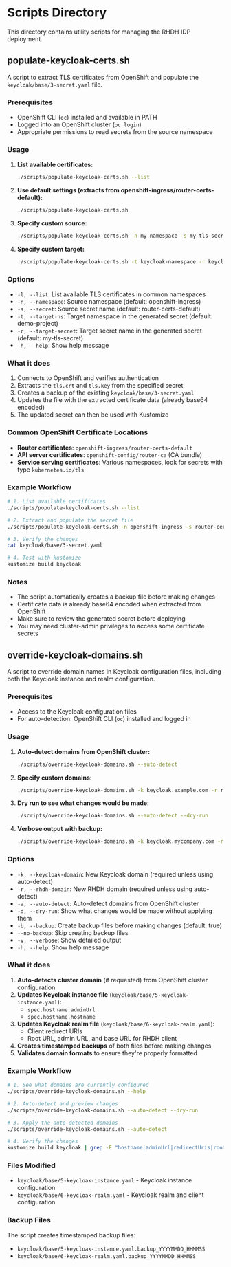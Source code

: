 # Scripts Directory

This directory contains utility scripts for managing the RHDH IDP deployment.

## populate-keycloak-certs.sh

A script to extract TLS certificates from OpenShift and populate the `keycloak/base/3-secret.yaml` file.

### Prerequisites

- OpenShift CLI (`oc`) installed and available in PATH
- Logged into an OpenShift cluster (`oc login`)
- Appropriate permissions to read secrets from the source namespace

### Usage

1. **List available certificates:**
   ```bash
   ./scripts/populate-keycloak-certs.sh --list
   ```

2. **Use default settings (extracts from openshift-ingress/router-certs-default):**
   ```bash
   ./scripts/populate-keycloak-certs.sh
   ```

3. **Specify custom source:**
   ```bash
   ./scripts/populate-keycloak-certs.sh -n my-namespace -s my-tls-secret
   ```

4. **Specify custom target:**
   ```bash
   ./scripts/populate-keycloak-certs.sh -t keycloak-namespace -r keycloak-tls-secret
   ```

### Options

- `-l, --list`: List available TLS certificates in common namespaces
- `-n, --namespace`: Source namespace (default: openshift-ingress)
- `-s, --secret`: Source secret name (default: router-certs-default)
- `-t, --target-ns`: Target namespace in the generated secret (default: demo-project)
- `-r, --target-secret`: Target secret name in the generated secret (default: my-tls-secret)
- `-h, --help`: Show help message

### What it does

1. Connects to OpenShift and verifies authentication
2. Extracts the `tls.crt` and `tls.key` from the specified secret
3. Creates a backup of the existing `keycloak/base/3-secret.yaml`
4. Updates the file with the extracted certificate data (already base64 encoded)
5. The updated secret can then be used with Kustomize

### Common OpenShift Certificate Locations

- **Router certificates**: `openshift-ingress/router-certs-default`
- **API server certificates**: `openshift-config/router-ca` (CA bundle)
- **Service serving certificates**: Various namespaces, look for secrets with type `kubernetes.io/tls`

### Example Workflow

```bash
# 1. List available certificates
./scripts/populate-keycloak-certs.sh --list

# 2. Extract and populate the secret file
./scripts/populate-keycloak-certs.sh -n openshift-ingress -s router-certs-default

# 3. Verify the changes
cat keycloak/base/3-secret.yaml

# 4. Test with kustomize
kustomize build keycloak
```

### Notes

- The script automatically creates a backup file before making changes
- Certificate data is already base64 encoded when extracted from OpenShift
- Make sure to review the generated secret before deploying
- You may need cluster-admin privileges to access some certificate secrets

## override-keycloak-domains.sh

A script to override domain names in Keycloak configuration files, including both the Keycloak instance and realm configuration.

### Prerequisites

- Access to the Keycloak configuration files
- For auto-detection: OpenShift CLI (`oc`) installed and logged in

### Usage

1. **Auto-detect domains from OpenShift cluster:**
   ```bash
   ./scripts/override-keycloak-domains.sh --auto-detect
   ```

2. **Specify custom domains:**
   ```bash
   ./scripts/override-keycloak-domains.sh -k keycloak.example.com -r rhdh.example.com
   ```

3. **Dry run to see what changes would be made:**
   ```bash
   ./scripts/override-keycloak-domains.sh --auto-detect --dry-run
   ```

4. **Verbose output with backup:**
   ```bash
   ./scripts/override-keycloak-domains.sh -k keycloak.mycompany.com -r rhdh.mycompany.com -v
   ```

### Options

- `-k, --keycloak-domain`: New Keycloak domain (required unless using auto-detect)
- `-r, --rhdh-domain`: New RHDH domain (required unless using auto-detect)  
- `-a, --auto-detect`: Auto-detect domains from OpenShift cluster
- `-d, --dry-run`: Show what changes would be made without applying them
- `-b, --backup`: Create backup files before making changes (default: true)
- `--no-backup`: Skip creating backup files
- `-v, --verbose`: Show detailed output
- `-h, --help`: Show help message

### What it does

1. **Auto-detects cluster domain** (if requested) from OpenShift cluster configuration
2. **Updates Keycloak instance file** (`keycloak/base/5-keycloak-instance.yaml`):
   - `spec.hostname.adminUrl`
   - `spec.hostname.hostname`
3. **Updates Keycloak realm file** (`keycloak/base/6-keycloak-realm.yaml`):
   - Client redirect URIs
   - Root URL, admin URL, and base URL for RHDH client
4. **Creates timestamped backups** of both files before making changes
5. **Validates domain formats** to ensure they're properly formatted

### Example Workflow

```bash
# 1. See what domains are currently configured
./scripts/override-keycloak-domains.sh --help

# 2. Auto-detect and preview changes
./scripts/override-keycloak-domains.sh --auto-detect --dry-run

# 3. Apply the auto-detected domains
./scripts/override-keycloak-domains.sh --auto-detect

# 4. Verify the changes
kustomize build keycloak | grep -E "hostname|adminUrl|redirectUris|rootUrl"
```

### Files Modified

- `keycloak/base/5-keycloak-instance.yaml` - Keycloak instance configuration
- `keycloak/base/6-keycloak-realm.yaml` - Keycloak realm and client configuration

### Backup Files

The script creates timestamped backup files:
- `keycloak/base/5-keycloak-instance.yaml.backup_YYYYMMDD_HHMMSS`
- `keycloak/base/6-keycloak-realm.yaml.backup_YYYYMMDD_HHMMSS`
